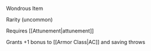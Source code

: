 Wondrous Item

Rarity (uncommon)

Requires [[Attunement|attunement]]

Grants +1 bonus to [[Armor Class|AC]] and saving throws